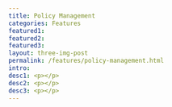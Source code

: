 ```yaml
---
title: Policy Management
categories: Features
featured1:
featured2:
featured3:
layout: three-img-post
permalink: /features/policy-management.html
intro:
desc1: <p></p>
desc2: <p></p>
desc3: <p></p>
---
```

